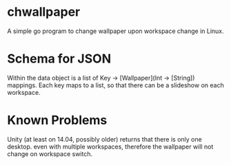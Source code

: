 chwallpaper
===========

A simple go program to change wallpaper upon workspace change in Linux.


Schema for JSON
================

Within the data object is a list of Key -> [Wallpaper]\(Int -> [String]) mappings. Each key maps to a list, so that there can be a slideshow on each workspace.

Known Problems
================
Unity (at least on 14.04, possibly older) returns that there is only one desktop. even with multiple workspaces, therefore the wallpaper will not change on workspace switch.